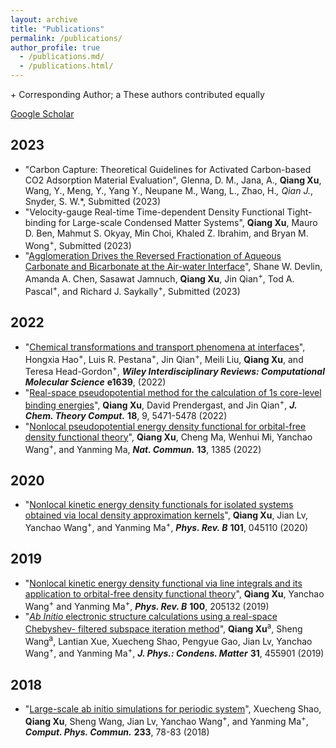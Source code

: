 ```yaml
---
layout: archive
title: "Publications"
permalink: /publications/
author_profile: true
  - /publications.md/
  - /publications.html/
---
```

\+ Corresponding Author; a These authors contributed equally

[Google Scholar](https://scholar.google.com/citations?hl=en&user=ZiwzYQsAAAAJ&view_op=list_works&sortby=pubdate) 

## 2023
* "Carbon Capture: Theoretical Guidelines for Activated Carbon-based CO2 Adsorption Material Evaluation",
Glenna, D. M., Jana, A., **Qiang Xu**, Wang, Y., Meng, Y., Yang Y., Neupane M., Wang, L., Zhao, H.*, Qian J.*, Snyder, S. W.*,
Submitted (2023)
* "Velocity-gauge Real-time Time-dependent Density Functional Tight-binding for Large-scale Condensed Matter Systems",
**Qiang Xu**, Mauro D. Ben, Mahmut S. Okyay, Min Choi, Khaled Z. Ibrahim, and Bryan M. Wong<sup>+</sup>,
Submitted (2023)
* "[Agglomeration Drives the Reversed Fractionation of Aqueous Carbonate and Bicarbonate at the Air-water Interface](https://arxiv.org/abs/2301.05786)",
Shane W. Devlin, Amanda A. Chen, Sasawat Jamnuch, **Qiang Xu**, Jin Qian<sup>+</sup>, Tod A. Pascal<sup>+</sup>, and Richard J. Saykally<sup>+</sup>,
Submitted (2023)

## 2022
* "[Chemical transformations and transport phenomena at interfaces](https://doi.org/10.1002/wcms.1639)",
Hongxia Hao<sup>+</sup>, Luis R. Pestana<sup>+</sup>, Jin Qian<sup>+</sup>, Meili Liu, **Qiang Xu**, and Teresa Head-Gordon<sup>+</sup>,
***Wiley Interdisciplinary Reviews: Computational Molecular Science*** **e1639**, (2022)
* "[Real-space pseudopotential method for the calculation of 1s core-level binding energies](https://doi.org/10.1021/acs.jctc.2c00474)",
**Qiang Xu**, David Prendergast, and Jin Qian<sup>+</sup>,
***J. Chem. Theory Comput.*** **18**, 9, 5471-5478 (2022)
* "[Nonlocal pseudopotential energy density functional for orbital-free density functional theory](https://doi.org/10.1038/s41467-022-29002-3)",
**Qiang Xu**, Cheng Ma, Wenhui Mi, Yanchao Wang<sup>+</sup>, and Yanming Ma,
***Nat. Commun.*** **13**, 1385 (2022)

## 2020
* "[Nonlocal kinetic energy density functionals for isolated systems obtained via local density approximation kernels](https://doi.org/10.1103/PhysRevB.101.045110)",
**Qiang Xu**, Jian Lv, Yanchao Wang<sup>+</sup>, and Yanming Ma<sup>+</sup>,
***Phys. Rev. B*** **101**, 045110 (2020)

## 2019
* "[Nonlocal kinetic energy density functional via line integrals and its application to orbital-free density functional theory](https://doi.org/10.1103/PhysRevB.100.205132)",
**Qiang Xu**, Yanchao Wang<sup>+</sup> and Yanming Ma<sup>+</sup>,
***Phys. Rev. B*** **100**, 205132 (2019)
* "[*Ab Initio* electronic structure calculations using a real-space Chebyshev- filtered subspace iteration method](https://doi.org/10.1088/1361-648X/ab2a63)",
**Qiang Xu**<sup>a</sup>, Sheng Wang<sup>a</sup>, Lantian Xue, Xuecheng Shao, Pengyue Gao, Jian Lv, Yanchao Wang<sup>+</sup>, and Yanming Ma<sup>+</sup>,
***J. Phys.: Condens. Matter*** **31**, 455901 (2019)

## 2018
* "[Large-scale ab initio simulations for periodic system](https://doi.org/10.1016/j.cpc.2018.07.009)",
Xuecheng Shao, **Qiang Xu**, Sheng Wang, Jian Lv, Yanchao Wang<sup>+</sup>, and Yanming Ma<sup>+</sup>,
***Comput. Phys. Commun.*** **233**, 78-83 (2018)

